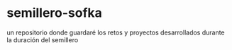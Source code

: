 # semillero-sofka
un repositorio donde guardaré los retos y proyectos desarrollados durante la duración del semillero
